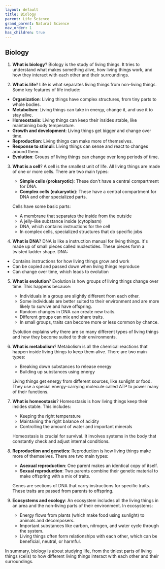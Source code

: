 ```yaml
---
layout: default
title: Biology
parent: Life Science
grand_parent: Natural Science
nav_order: 1
has_children: true
---
```


## Biology

1. **What is biology**? Biology is the study of living things. It tries to understand what makes something alive, how living things work, and how they interact with each other and their surroundings.

2. **What is life**? Life is what separates living things from non-living things. Some key features of life include:
- **Organization**: Living things have complex structures, from tiny parts to whole bodies.
- **Metabolism**: Living things can take in energy, change it, and use it to stay alive.
- **Homeostasis**: Living things can keep their insides stable, like maintaining body temperature.
- **Growth and development**: Living things get bigger and change over time.
- **Reproduction**: Living things can make more of themselves.
- **Response to stimuli**: Living things can sense and react to changes around them.
- **Evolution**: Groups of living things can change over long periods of time.

3. **What is a cell**? A cell is the smallest unit of life. All living things are made of one or more cells. There are two main types:
    - **Simple cells (prokaryotic)**: These don't have a central compartment for DNA.
    - **Complex cells (eukaryotic)**: These have a central compartment for DNA and other specialized parts.

    Cells have some basic parts:
    - A membrane that separates the inside from the outside
    - A jelly-like substance inside (cytoplasm)
    - DNA, which contains instructions for the cell
    - In complex cells, specialized structures that do specific jobs

4. **What is DNA**? DNA is like a instruction manual for living things. It's made up of small pieces called nucleotides. These pieces form a twisted ladder shape. DNA:
- Contains instructions for how living things grow and work
- Can be copied and passed down when living things reproduce
- Can change over time, which leads to evolution

5. **What is evolution**? Evolution is how groups of living things change over time. This happens because:
    - Individuals in a group are slightly different from each other.
    - Some individuals are better suited to their environment and are more likely to survive and have offspring.
    - Random changes in DNA can create new traits.
    - Different groups can mix and share traits.
    - In small groups, traits can become more or less common by chance.
    
    Evolution explains why there are so many different types of living things and how they become suited to their environments.

6. **What is metabolism**? Metabolism is all the chemical reactions that happen inside living things to keep them alive. There are two main types:
    - Breaking down substances to release energy
    - Building up substances using energy

    Living things get energy from different sources, like sunlight or food. They use a special energy-carrying molecule called ATP to power many of their functions.

7. **What is homeostasis**? Homeostasis is how living things keep their insides stable. This includes:
    - Keeping the right temperature
    - Maintaining the right balance of acidity
    - Controlling the amount of water and important minerals

    Homeostasis is crucial for survival. It involves systems in the body that constantly check and adjust internal conditions.

8. **Reproduction and genetics**: Reproduction is how living things make more of themselves. There are two main types:
    - **Asexual reproduction**: One parent makes an identical copy of itself.
    - **Sexual reproduction**: Two parents combine their genetic material to make offspring with a mix of traits.
    
    Genes are sections of DNA that carry instructions for specific traits. These traits are passed from parents to offspring.

9. **Ecosystems and ecology**: An ecosystem includes all the living things in an area and the non-living parts of their environment. In ecosystems:
    - Energy flows from plants (which make food using sunlight) to animals and decomposers.
    - Important substances like carbon, nitrogen, and water cycle through the system.
    - Living things often form relationships with each other, which can be beneficial, neutral, or harmful.

In summary, biology is about studying life, from the tiniest parts of living things (cells) to how different living things interact with each other and their surroundings.
